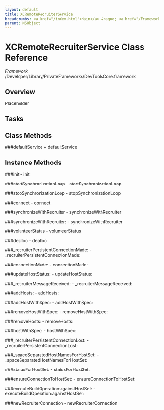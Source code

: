 ```yaml
---
layout: default
title: XCRemoteRecruiterService
breadcrumbs: <a href="/index.html">Main</a> &raquo; <a href="/Frameworks.html">Framework</a> &raquo; <a href="/Frameworks/DevToolsCore.html">DevToolsCore</a> &raquo; XCRemoteRecruiterService
parent: NSObject 
---
```

# XCRemoteRecruiterService Class Reference

*Framework* /Developer/Library/PrivateFrameworks/DevToolsCore.framework

## Overview

Placeholder

## Tasks

## Class Methods

<a name="+defaultService"></a>
###defaultService
    + defaultService

## Instance Methods

<a name="-init"></a>
###init
    - init

<a name="-startSynchronizationLoop"></a>
###startSynchronizationLoop
    - startSynchronizationLoop

<a name="-stopSynchronizationLoop"></a>
###stopSynchronizationLoop
    - stopSynchronizationLoop

<a name="-connect"></a>
###connect
    - connect

<a name="-synchronizeWithRecruiter"></a>
###synchronizeWithRecruiter
    - synchronizeWithRecruiter

<a name="-synchronizeWithRecruiter:"></a>
###synchronizeWithRecruiter:
    - synchronizeWithRecruiter:

<a name="-volunteerStatus"></a>
###volunteerStatus
    - volunteerStatus

<a name="-dealloc"></a>
###dealloc
    - dealloc

<a name="-_recruiterPersistentConnectionMade:"></a>
###_recruiterPersistentConnectionMade:
    - _recruiterPersistentConnectionMade:

<a name="-connectionMade:"></a>
###connectionMade:
    - connectionMade:

<a name="-updateHostStatus:"></a>
###updateHostStatus:
    - updateHostStatus:

<a name="-_recruiterMessageReceived:"></a>
###_recruiterMessageReceived:
    - _recruiterMessageReceived:

<a name="-addHosts:"></a>
###addHosts:
    - addHosts:

<a name="-addHostWithSpec:"></a>
###addHostWithSpec:
    - addHostWithSpec:

<a name="-removeHostWithSpec:"></a>
###removeHostWithSpec:
    - removeHostWithSpec:

<a name="-removeHosts:"></a>
###removeHosts:
    - removeHosts:

<a name="-hostWithSpec:"></a>
###hostWithSpec:
    - hostWithSpec:

<a name="-_recruiterPersistentConnectionLost:"></a>
###_recruiterPersistentConnectionLost:
    - _recruiterPersistentConnectionLost:

<a name="-_spaceSeparatedHostNamesForHostSet:"></a>
###_spaceSeparatedHostNamesForHostSet:
    - _spaceSeparatedHostNamesForHostSet:

<a name="-statusForHostSet:"></a>
###statusForHostSet:
    - statusForHostSet:

<a name="-ensureConnectionToHostSet:"></a>
###ensureConnectionToHostSet:
    - ensureConnectionToHostSet:

<a name="-executeBuildOperation:againstHostSet:"></a>
###executeBuildOperation:againstHostSet:
    - executeBuildOperation:againstHostSet:

<a name="-newRecruiterConnection"></a>
###newRecruiterConnection
    - newRecruiterConnection

